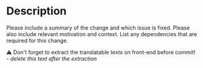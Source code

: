 # Description

Please include a summary of the change and which issue is fixed. Please also include relevant motivation and context. List any dependencies that are required for this change.

⚠ Don't forget to extract the translatable texts on front-end before commit! - *delete this text after the extraction*
